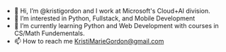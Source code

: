 - 👋 Hi, I’m @kristigordon and I work at Microsoft's Cloud+AI division.
- 👀 I’m interested in Python, Fullstack, and Mobile Development 
- 🌱 I’m currently learning Python and Web Development with courses in CS/Math Fundementals.
- 📫 How to reach me KristiMarieGordon@gmail.com

<!---
kristigordon/kristigordon is a ✨ special ✨ repository because its `README.md` (this file) appears on your GitHub profile.
You can click the Preview link to take a look at your changes.
--->
